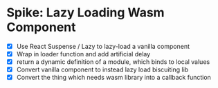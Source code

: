 # Spike: Lazy Loading Wasm Component

- [x] Use React Suspense / Lazy to lazy-load a vanilla component
- [x] Wrap in loader function and add artificial delay
- [x] return a dynamic definition of a module, which binds to local values
- [x] Convert vanilla component to instead lazy load biscuiting lib
- [x] Convert the thing which needs wasm library into a callback function
